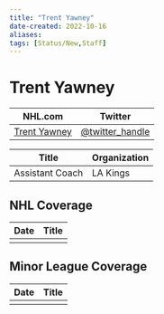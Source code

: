 ```yaml
---
title: "Trent Yawney"
date-created: 2022-10-16
aliases: 
tags: [Status/New,Staff]
---
```


# Trent Yawney

| NHL.com | Twitter |
| ------- | ------- |
| [Trent Yawney](https://www.nhl.com/kings/team/coaching-staff) | [@twitter_handle](https://twitter.com/)

| Title           | Organization |
| --------------- | ------------ |
| Assistant Coach | LA Kings     | 



## NHL  Coverage
| Date | Title |
| ---- | ----- |
|      |       |



## Minor League Coverage
| Date | Title |
| ---- | ----- |
|      |       |


